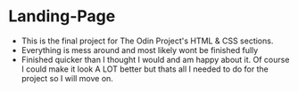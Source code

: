# Landing-Page
- This is the final project for The Odin Project's HTML & CSS sections. 
- Everything is mess around and most likely wont be finished fully
- Finished quicker than I thought I would and am happy about it. Of course I could make it look A LOT better but thats all I needed to do for the project so I will move on. 